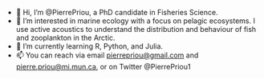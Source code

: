 - 👋 Hi, I’m @PierrePriou, a PhD candidate in Fisheries Science.
- 👀 I’m interested in marine ecology with a focus on pelagic ecosystems. I use active acoustics to understand the distribution and behaviour of fish and zooplankton in the Arctic.
- 🌱 I’m currently learning R, Python, and Julia. 
- 📫 You can reach via email pierrepriou@gmail.com and pierre.priou@mi.mun.ca, or on Twitter @PierrePriou1
